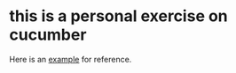 # this is a personal exercise on cucumber

Here is an [example]([https://github.com/cucumber/cucumber-jvm) for reference.

